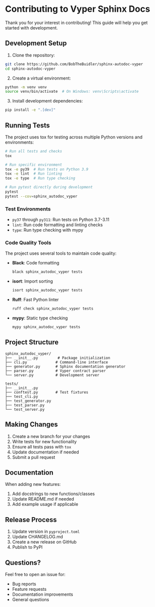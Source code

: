 # Contributing to Vyper Sphinx Docs

Thank you for your interest in contributing! This guide will help you get started with development.

## Development Setup

1. Clone the repository:
```bash
git clone https://github.com/BobTheBuidler/sphinx-autodoc-vyper
cd sphinx-autodoc-vyper
```

2. Create a virtual environment:
```bash
python -m venv venv
source venv/bin/activate  # On Windows: venv\Scripts\activate
```

3. Install development dependencies:
```bash
pip install -e ".[dev]"
```

## Running Tests

The project uses tox for testing across multiple Python versions and environments:

```bash
# Run all tests and checks
tox

# Run specific environment
tox -e py39  # Run tests on Python 3.9
tox -e lint  # Run linting
tox -e type  # Run type checking

# Run pytest directly during development
pytest
pytest --cov=sphinx_autodoc_vyper
```

### Test Environments

- `py37` through `py311`: Run tests on Python 3.7-3.11
- `lint`: Run code formatting and linting checks
- `type`: Run type checking with mypy

### Code Quality Tools

The project uses several tools to maintain code quality:

- **Black**: Code formatting
  ```bash
  black sphinx_autodoc_vyper tests
  ```

- **isort**: Import sorting
  ```bash
  isort sphinx_autodoc_vyper tests
  ```

- **Ruff**: Fast Python linter
  ```bash
  ruff check sphinx_autodoc_vyper tests
  ```

- **mypy**: Static type checking
  ```bash
  mypy sphinx_autodoc_vyper tests
  ```

## Project Structure

```
sphinx_autodoc_vyper/
├── __init__.py         # Package initialization
├── cli.py             # Command-line interface
├── generator.py       # Sphinx documentation generator
├── parser.py          # Vyper contract parser
└── server.py          # Development server

tests/
├── __init__.py
├── conftest.py        # Test fixtures
├── test_cli.py
├── test_generator.py
├── test_parser.py
└── test_server.py
```

## Making Changes

1. Create a new branch for your changes
2. Write tests for new functionality
3. Ensure all tests pass with `tox`
4. Update documentation if needed
5. Submit a pull request

## Documentation

When adding new features:
1. Add docstrings to new functions/classes
2. Update README.md if needed
3. Add example usage if applicable

## Release Process

1. Update version in `pyproject.toml`
2. Update CHANGELOG.md
3. Create a new release on GitHub
4. Publish to PyPI

## Questions?

Feel free to open an issue for:
- Bug reports
- Feature requests
- Documentation improvements
- General questions